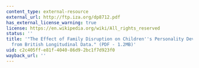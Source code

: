 ```yaml
---
content_type: external-resource
external_url: http://ftp.iza.org/dp8712.pdf
has_external_license_warning: true
license: https://en.wikipedia.org/wiki/All_rights_reserved
status: ''
title: '"The Effect of Family Disruption on Children''s Personality Development: Evidence
  from British Longitudinal Data." (PDF - 1.2MB)'
uid: c2c405ff-e81f-4040-86d9-2bc1f7d923f0
wayback_url: ''
---
```

